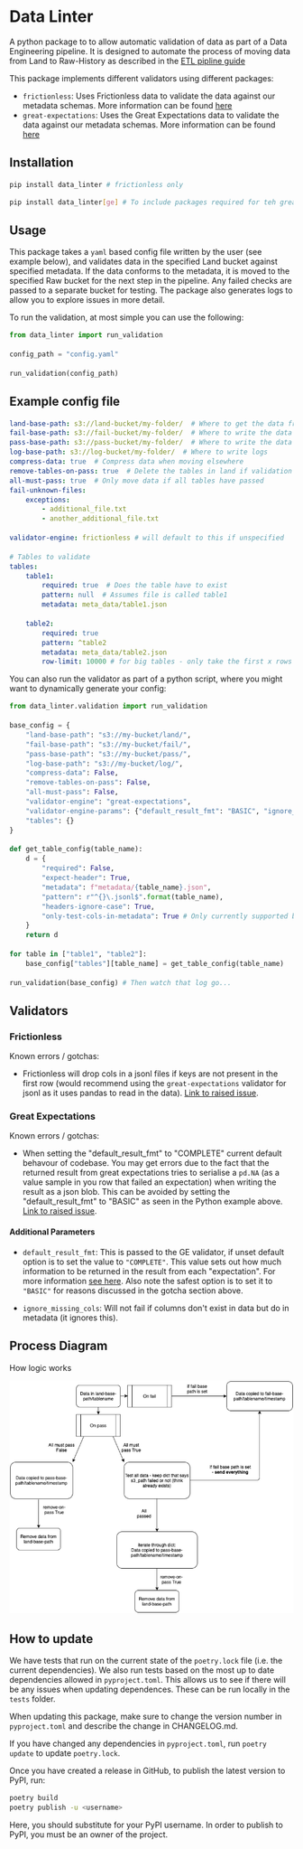 # Data Linter

A python package to to allow automatic validation of data as part of a Data Engineering pipeline. It is designed to automate the process of moving data from Land to Raw-History as described in the [ETL pipline guide](https://github.com/moj-analytical-services/etl-pipeline-example)

This package implements different validators using different packages:

- `frictionless`: Uses Frictionless data to validate the data against our metadata schemas. More information can be found [here](https://github.com/frictionlessdata/frictionless-py/)
- `great-expectations`: Uses the Great Expectations data to validate the data against our metadata schemas. More information can be found [here](https://github.com/great-expectations/great_expectations)


## Installation

```bash
pip install data_linter # frictionless only
```

```bash
pip install data_linter[ge] # To include packages required for teh great-expectations validator
```

## Usage

This package takes a `yaml` based config file written by the user (see example below), and validates data in the specified Land bucket against specified metadata. If the data conforms to the metadata, it is moved to the specified Raw bucket for the next step in the pipeline. Any failed checks are passed to a separate bucket for testing. The package also generates logs to allow you to explore issues in more detail.

To run the validation, at most simple you can use the following:

```python
from data_linter import run_validation

config_path = "config.yaml"

run_validation(config_path)
```

## Example config file

```yaml
land-base-path: s3://land-bucket/my-folder/  # Where to get the data from
fail-base-path: s3://fail-bucket/my-folder/  # Where to write the data if failed
pass-base-path: s3://pass-bucket/my-folder/  # Where to write the data if passed
log-base-path: s3://log-bucket/my-folder/  # Where to write logs
compress-data: true  # Compress data when moving elsewhere
remove-tables-on-pass: true  # Delete the tables in land if validation passes
all-must-pass: true  # Only move data if all tables have passed
fail-unknown-files:
    exceptions:
        - additional_file.txt
        - another_additional_file.txt

validator-engine: frictionless # will default to this if unspecified

# Tables to validate
tables:
    table1:
        required: true  # Does the table have to exist
        pattern: null  # Assumes file is called table1
        metadata: meta_data/table1.json

    table2:
        required: true
        pattern: ^table2
        metadata: meta_data/table2.json
        row-limit: 10000 # for big tables - only take the first x rows
```

You can also run the validator as part of a python script, where you might want to dynamically generate your config:

```python
from data_linter.validation import run_validation

base_config = {
    "land-base-path": "s3://my-bucket/land/",
    "fail-base-path": "s3://my-bucket/fail/",
    "pass-base-path": "s3://my-bucket/pass/",
    "log-base-path": "s3://my-bucket/log/",
    "compress-data": False,
    "remove-tables-on-pass": False,
    "all-must-pass": False,
    "validator-engine": "great-expectations",
    "validator-engine-params": {"default_result_fmt": "BASIC", "ignore_missing_cols": True},
    "tables": {}
}

def get_table_config(table_name):
    d = {
        "required": False,
        "expect-header": True,
        "metadata": f"metadata/{table_name}.json",
        "pattern": r"^{}\.jsonl$".format(table_name),
        "headers-ignore-case": True,
        "only-test-cols-in-metadata": True # Only currently supported by great-expectations validator
    }
    return d

for table in ["table1", "table2"]:
    base_config["tables"][table_name] = get_table_config(table_name)

run_validation(base_config) # Then watch that log go...
```

## Validators

### Frictionless

Known errors / gotchas:
- Frictionless will drop cols in a jsonl files if keys are not present in the first row (would recommend using the `great-expectations` validator for jsonl as it uses pandas to read in the data). [Link to raised issue](https://github.com/frictionlessdata/frictionless-py/issues/490).


### Great Expectations

Known errors / gotchas:
- When setting the "default_result_fmt" to "COMPLETE" current default behavour of codebase. You may get errors due to the fact that the returned result from great expectations tries to serialise a `pd.NA` (as a value sample in you row that failed an expectation) when writing the result as a json blob. This can be avoided by setting the "default_result_fmt" to "BASIC" as seen in the Python example above. [Link to raised issue](https://github.com/great-expectations/great_expectations/issues/2029).


#### Additional Parameters

- `default_result_fmt`: This is passed to the GE validator, if unset default option is to set the value to `"COMPLETE"`. This value sets out how much information to be returned in the result from each "expectation". For more information [see here](https://docs.greatexpectations.io/en/v0.4.0/result_format.html). Also note the safest option is to set it to `"BASIC"` for reasons discussed in the gotcha section above.

- `ignore_missing_cols`: Will not fail if columns don't exist in data but do in metadata (it ignores this).


## Process Diagram

How logic works

![](images/data_linter_process.png)

## How to update

We have tests that run on the current state of the `poetry.lock` file (i.e. the current dependencies). We also run tests based on the most up to date dependencies allowed in `pyproject.toml`. This allows us to see if there will be any issues when updating dependences. These can be run locally in the `tests` folder.

When updating this package, make sure to change the version number in `pyproject.toml` and describe the change in CHANGELOG.md.

If you have changed any dependencies in `pyproject.toml`, run `poetry update` to update `poetry.lock`.

Once you have created a release in GitHub, to publish the latest version to PyPI, run:

```bash
poetry build
poetry publish -u <username>
```

Here, you should substitute <username> for your PyPI username. In order to publish to PyPI, you must be an owner of the project.